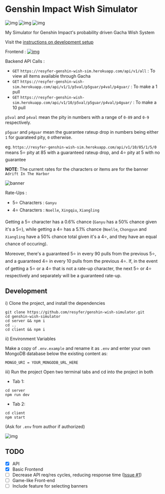 # Genshin Impact Wish Simulator

![img](https://img.shields.io/github/license/resyfer/genshin-wish-simulator?color=blueviolet) ![img](https://img.shields.io/badge/Status-Work%20In%20Progress-orange) ![img](https://img.shields.io/badge/Stack-MERN-4722df)

My Simulator for Genshin Impact's probability driven Gacha Wish System

Visit the [instructions on development setup](#development)

Frontend : [![img](https://img.shields.io/badge/Status-Work%20In%20Progress-orange)](https://genshin-wish-simulator.vercel.app/)

Backend API Calls :
- `GET` `https://resyfer-genshin-wish-sim.herokuapp.com/api/v1/all` : To view all items available through Gacha
- `GET` `https://resyfer-genshin-wish-sim.herokuapp.com/api/v1/1/p5val/p5guar/p4val/p4guar/` : To make a 1 pull
- `GET` `https://resyfer-genshin-wish-sim.herokuapp.com/api/v1/10/p5val/p5guar/p4val/p4guar/` : To make a 10 pull

`p5val` and `p4val` mean the pity in numbers with a range of `0-89` and `0-9` respectively.

`p5guar` and `p4guar` mean the guarantee rateup drop in numbers being either `1` for guarateed pity, `0` otherwise. 

eg. `https://resyfer-genshin-wish-sim.herokuapp.com/api/v1/10/85/1/5/0` means 5⭐ pity at 85 with a guaranteed rateup drop, and 4⭐ pity at 5 with no guarantee

**NOTE**: The current rates for the characters or items are for the banner `Adrift In The Harbor`

![banner](https://thumbor.forbes.com/thumbor/960x0/https%3A%2F%2Fspecials-images.forbesimg.com%2Fimageserve%2F5ffb27a5258e6bccfc4b158a%2FGanyu%2F960x0.jpg%3Ffit%3Dscale)

Rate-Ups :
- 5⭐ Characters : `Ganyu`
- 4⭐ Characters : `Noelle`, `Xingqiu`, `Xiangling`

Getting a 5⭐ character has a 0.6% chance (`Ganyu` has a 50% chance given it's a 5⭐), while getting a 4⭐ has a 5.1% chance (`Noelle`, `Chongyun` and `Xiangling` have a 50% chance total given it's a 4⭐, and they have an equal chance of occuring).

Moreover, there's a guaranteed 5⭐ in every 90 pulls from the previous 5⭐, and a guaranteed 4⭐ in every 10 pulls from the previous 4⭐. If, in the event of getting a 5⭐ or a 4⭐ that is not a rate-up character, the next 5⭐ or 4⭐ respectively and separately will be a guaranteed rate-up.

## Development

i) Clone the project, and install the dependencies
```
git clone https://github.com/resyfer/genshin-wish-simulator.git
cd genshin-wish-simulator
cd server && npm i
cd ..
cd client && npm i
```

ii) Environment Variables

Make a copy of `.env.example` and rename it as `.env` and enter your own MongoDB database below the existing content as:
```
MONGO_URI = YOUR_MONGODB_URL_HERE
```

iii) Run the project
Open two terminal tabs and cd into the project in both

- Tab 1:
```
cd server
npm run dev
```

- Tab 2:
```
cd client
npm start
```

(Ask for `.env` from author if authorized)

![img](https://img.shields.io/tokei/lines/github/resyfer/genshin-wish-simulator)

## TODO

- [X] API
- [X] Basic Frontend
- [ ] Decrease API req/res cycles, reducing response time ([Issue #1](https://github.com/resyfer/genshin-wish-simulator/issues/1))
- [ ] Game-like Front-end
- [ ] Include feature for selecting banners
